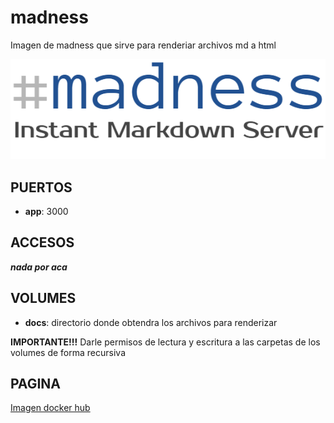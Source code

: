 
# madness

Imagen de madness que sirve para renderiar archivos md a html

![alt text](img/madness.png)

## PUERTOS

* **app**: 3000

## ACCESOS

***nada por aca***

## VOLUMES

* **docs**: directorio donde obtendra los archivos para renderizar

**IMPORTANTE!!!**
Darle permisos de lectura y escritura a las carpetas de los volumes de forma recursiva

## PAGINA

[Imagen docker hub](https://hub.docker.com/r/dannyben/madness/)
